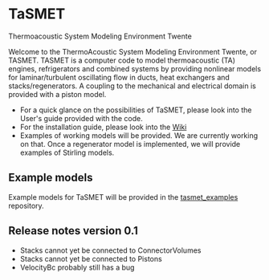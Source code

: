# TaSMET
Thermoacoustic System Modeling Environment Twente

Welcome to the ThermoAcoustic System Modeling Environment Twente, or
TASMET. TASMET is a computer code to model thermoacoustic (TA)
engines, refrigerators and combined systems by providing nonlinear
models for laminar/turbulent oscillating flow in ducts, heat
exchangers and stacks/regenerators. A coupling to the mechanical and
electrical domain is provided with a piston model.

- For a quick glance on the possibilities of TaSMET, please look into
the User's guide provided with the code.
- For the installation guide, please look into the [Wiki][Wiki]
- Examples of working models will be provided. We are currently
  working on that. Once a regenerator model is implemented, we will
  provide examples of Stirling models.


[Wiki]: https://github.com/amdj/tasmet/wiki

## Example models

Example models for TaSMET will be provided in the
[tasmet_examples][ta_ex] repository.



[ta_ex]: https://github.com/amdj/tasmet_examples


## Release notes version 0.1
- Stacks cannot yet be connected to ConnectorVolumes
- Stacks cannot yet be connected to Pistons
- VelocityBc probably still has a bug

